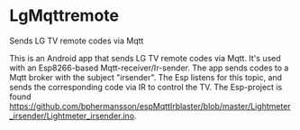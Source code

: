 # LgMqttremote
Sends LG TV remote codes via Mqtt

This is an Android app that sends LG TV remote codes via Mqtt. It's used with an Esp8266-based Mqtt-receiver/Ir-sender. 
The app sends codes to a Mqtt broker with the subject "irsender". The Esp listens for this topic, and sends the
corresponding code via IR to control the TV. 
The Esp-project is found https://github.com/bphermansson/espMqttIrblaster/blob/master/Lightmeter_irsender/Lightmeter_irsender.ino.
